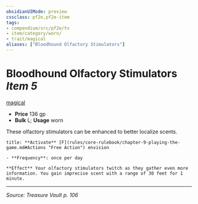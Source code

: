 ```yaml
---
obsidianUIMode: preview
cssclass: pf2e,pf2e-item
tags:
- compendium/src/pf2e/tv
- item/category/worn/
- trait/magical
aliases: ["Bloodhound Olfactory Stimulators"]
---
```

# Bloodhound Olfactory Stimulators *Item 5*  
[magical](magical.md "Magical Item Trait")  

- **Price** 136 gp
- **Bulk** L; **Usage** worn

These olfactory stimulators can be enhanced to better localize scents.

```ad-embed-ability
title: **Activate** [F](rules/core-rulebook/chapter-9-playing-the-game.md#Actions "Free Action") envision

- **Frequency**: once per day

**Effect** Your olfactory stimulators twitch as they gather even more information. You gain imprecise scent with a range of 30 feet for 1 minute.
```


---
*Source: Treasure Vault p. 106*